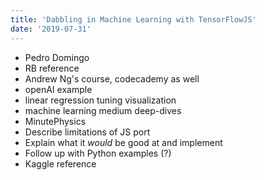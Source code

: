 ```yaml
---
title: 'Dabbling in Machine Learning with TensorFlowJS'
date: '2019-07-31'
---
```


- Pedro Domingo
- RB reference
- Andrew Ng's course, codecademy as well
- openAI example
- linear regression tuning visualization
- machine learning medium deep-dives
- MinutePhysics
- Describe limitations of JS port
- Explain what it _would_ be good at and implement
- Follow up with Python examples (?)
- Kaggle reference
